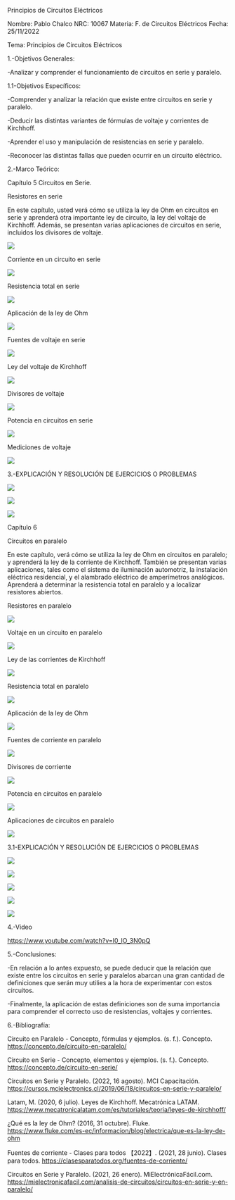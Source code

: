 Principios de Circuitos Eléctricos

Nombre: Pablo Chalco   NRC: 10067  Materia: F. de Circuitos Eléctricos   Fecha: 25/11/2022  

Tema: Principios de Circuitos Eléctricos

1.-Objetivos Generales: 

-Analizar y comprender el funcionamiento de circuitos en serie y paralelo.

1.1-Objetivos Específicos:

-Comprender y analizar la relación que existe entre circuitos en serie y paralelo.

-Deducir las distintas variantes de fórmulas de voltaje y corrientes de Kirchhoff.

-Aprender el uso y manipulación de resistencias en serie y paralelo.

-Reconocer las distintas fallas que pueden ocurrir en un circuito eléctrico.

2.-Marco Teórico:

Capítulo 5 Circuitos en Serie.

Resistores en serie

En este capítulo, usted verá cómo se utiliza la ley de Ohm en circuitos en serie y aprenderá otra importante ley de circuito, la ley del voltaje de Kirchhoff. Además,
se presentan varias aplicaciones de circuitos en serie, incluidos los divisores de voltaje.

![](https://github.com/phchalco/Tarea3/blob/main/20.png)

Corriente en un circuito en serie

![](https://github.com/phchalco/Tarea3/blob/main/21.png)

Resistencia total en serie

![](https://github.com/phchalco/Tarea3/blob/main/22.png)

Aplicación de la ley de Ohm

![](https://github.com/phchalco/Tarea3/blob/main/23.png)

Fuentes de voltaje en serie

![](https://github.com/phchalco/Tarea3/blob/main/24.png)

Ley del voltaje de Kirchhoff

![](https://github.com/phchalco/Tarea3/blob/main/25.png)

Divisores de voltaje

![](https://github.com/phchalco/Tarea3/blob/main/26.png)

Potencia en circuitos en serie

![](https://github.com/phchalco/Tarea3/blob/main/27.png)

Mediciones de voltaje

![](https://github.com/phchalco/Tarea3/blob/main/28.png)

3.-EXPLICACIÓN Y RESOLUCIÓN DE EJERCICIOS O PROBLEMAS

![](https://github.com/phchalco/Tarea3/blob/main/X1X.png)

![](https://github.com/phchalco/Tarea3/blob/main/X2X.png)

![](https://github.com/phchalco/Tarea3/blob/main/X3X.png)


Capítulo 6

Circuitos en paralelo

En este capítulo, verá cómo se utiliza la ley de Ohm en circuitos en paralelo; y aprenderá la ley de la corriente de Kirchhoff. También se presentan varias
aplicaciones, tales como el sistema de iluminación automotriz, la instalación eléctrica residencial, y el alambrado eléctrico de amperímetros analógicos. Aprenderá a
determinar la resistencia total en paralelo y a localizar resistores abiertos.

Resistores en paralelo

![](https://github.com/phchalco/Tarea3/blob/main/29.png)

Voltaje en un circuito en paralelo

![](https://github.com/phchalco/Tarea3/blob/main/30.png)

Ley de las corrientes de Kirchhoff

![](https://github.com/phchalco/Tarea3/blob/main/31.png)

Resistencia total en paralelo

![](https://github.com/phchalco/Tarea3/blob/main/32.png)

Aplicación de la ley de Ohm

![](https://github.com/phchalco/Tarea3/blob/main/23.png)

Fuentes de corriente en paralelo

![](https://github.com/phchalco/Tarea3/blob/main/33.png)

Divisores de corriente

![](https://github.com/phchalco/Tarea3/blob/main/34.png)

Potencia en circuitos en paralelo

![](https://github.com/phchalco/Tarea3/blob/main/35.png)

Aplicaciones de circuitos en paralelo

![](https://github.com/phchalco/Tarea3/blob/main/36.png)

3.1-EXPLICACIÓN Y RESOLUCIÓN DE EJERCICIOS O PROBLEMAS

![](https://github.com/phchalco/Tarea3/blob/main/Y1Y.png)

![](https://github.com/phchalco/Tarea3/blob/main/Y2Y.png)

![](https://github.com/phchalco/Tarea3/blob/main/Y3Y.png)

![](https://github.com/phchalco/Tarea3/blob/main/Y4Y.png)

![](https://github.com/phchalco/Tarea3/blob/main/Y5Y.png)

4.-Video

https://www.youtube.com/watch?v=I0_IO_3N0pQ

5.-Conclusiones:

-En relación a lo antes expuesto, se puede deducir que la relación que existe entre los circuitos en serie y paralelos abarcan una gran cantidad de definiciones que
serán muy utilies a la hora de experimentar con estos circuitos.

-Finalmente, la aplicación de estas definiciones son de suma importancia para comprender el correcto uso de resistencias, voltajes y corrientes.

6.-Bibliografía:

Circuito en Paralelo - Concepto, fórmulas y ejemplos. (s. f.). Concepto. https://concepto.de/circuito-en-paralelo/

Circuito en Serie - Concepto, elementos y ejemplos. (s. f.). Concepto. https://concepto.de/circuito-en-serie/

Circuitos en Serie y Paralelo. (2022, 16 agosto). MCI Capacitación. https://cursos.mcielectronics.cl/2019/06/18/circuitos-en-serie-y-paralelo/

Latam, M. (2020, 6 julio). Leyes de Kirchhoff. Mecatrónica LATAM. https://www.mecatronicalatam.com/es/tutoriales/teoria/leyes-de-kirchhoff/

¿Qué es la ley de Ohm? (2016, 31 octubre). Fluke. https://www.fluke.com/es-ec/informacion/blog/electrica/que-es-la-ley-de-ohm

Fuentes de corriente - Clases para todos 【2022】. (2021, 28 junio). Clases para todos. https://clasesparatodos.org/fuentes-de-corriente/

Circuitos en Serie y Paralelo. (2021, 26 enero). MiElectrónicaFácil.com. https://mielectronicafacil.com/analisis-de-circuitos/circuitos-en-serie-y-en-paralelo/
